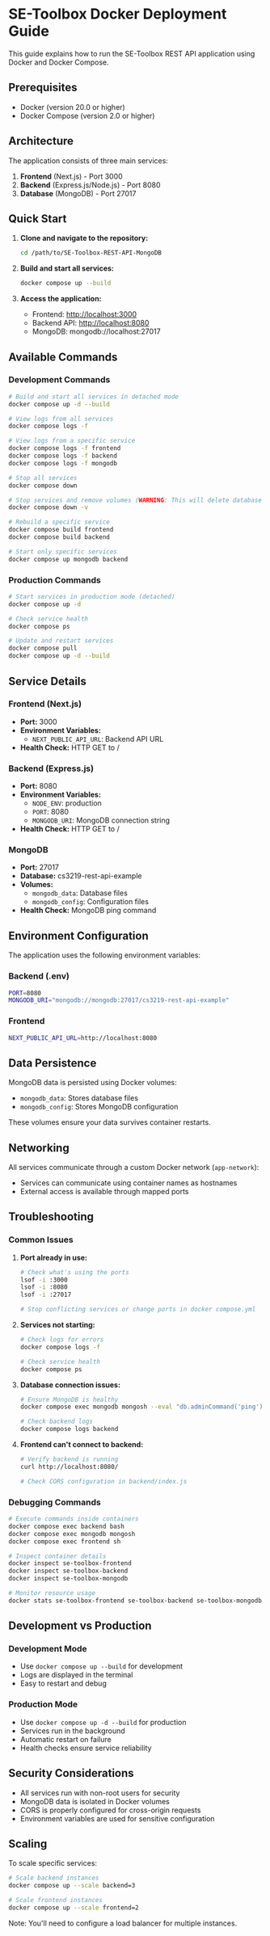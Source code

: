 # SE-Toolbox Docker Deployment Guide

This guide explains how to run the SE-Toolbox REST API application using Docker and Docker Compose.

## Prerequisites

- Docker (version 20.0 or higher)
- Docker Compose (version 2.0 or higher)

## Architecture

The application consists of three main services:

1. **Frontend** (Next.js) - Port 3000
2. **Backend** (Express.js/Node.js) - Port 8080
3. **Database** (MongoDB) - Port 27017

## Quick Start

1. **Clone and navigate to the repository:**

   ```bash
   cd /path/to/SE-Toolbox-REST-API-MongoDB
   ```

2. **Build and start all services:**

   ```bash
   docker compose up --build
   ```

3. **Access the application:**
   - Frontend: <http://localhost:3000>
   - Backend API: <http://localhost:8080>
   - MongoDB: mongodb://localhost:27017

## Available Commands

### Development Commands

```bash
# Build and start all services in detached mode
docker compose up -d --build

# View logs from all services
docker compose logs -f

# View logs from a specific service
docker compose logs -f frontend
docker compose logs -f backend
docker compose logs -f mongodb

# Stop all services
docker compose down

# Stop services and remove volumes (WARNING: This will delete database data)
docker compose down -v

# Rebuild a specific service
docker compose build frontend
docker compose build backend

# Start only specific services
docker compose up mongodb backend
```

### Production Commands

```bash
# Start services in production mode (detached)
docker compose up -d

# Check service health
docker compose ps

# Update and restart services
docker compose pull
docker compose up -d --build
```

## Service Details

### Frontend (Next.js)

- **Port:** 3000
- **Environment Variables:**
  - `NEXT_PUBLIC_API_URL`: Backend API URL
- **Health Check:** HTTP GET to /

### Backend (Express.js)

- **Port:** 8080
- **Environment Variables:**
  - `NODE_ENV`: production
  - `PORT`: 8080
  - `MONGODB_URI`: MongoDB connection string
- **Health Check:** HTTP GET to /

### MongoDB

- **Port:** 27017
- **Database:** cs3219-rest-api-example
- **Volumes:**
  - `mongodb_data`: Database files
  - `mongodb_config`: Configuration files
- **Health Check:** MongoDB ping command

## Environment Configuration

The application uses the following environment variables:

### Backend (.env)

```bash
PORT=8080
MONGODB_URI="mongodb://mongodb:27017/cs3219-rest-api-example"
```

### Frontend

```bash
NEXT_PUBLIC_API_URL=http://localhost:8080
```

## Data Persistence

MongoDB data is persisted using Docker volumes:

- `mongodb_data`: Stores database files
- `mongodb_config`: Stores MongoDB configuration

These volumes ensure your data survives container restarts.

## Networking

All services communicate through a custom Docker network (`app-network`):

- Services can communicate using container names as hostnames
- External access is available through mapped ports

## Troubleshooting

### Common Issues

1. **Port already in use:**

   ```bash
   # Check what's using the ports
   lsof -i :3000
   lsof -i :8080
   lsof -i :27017

   # Stop conflicting services or change ports in docker compose.yml
   ```

2. **Services not starting:**

   ```bash
   # Check logs for errors
   docker compose logs -f

   # Check service health
   docker compose ps
   ```

3. **Database connection issues:**

   ```bash
   # Ensure MongoDB is healthy
   docker compose exec mongodb mongosh --eval "db.adminCommand('ping')"

   # Check backend logs
   docker compose logs backend
   ```

4. **Frontend can't connect to backend:**

   ```bash
   # Verify backend is running
   curl http://localhost:8080/

   # Check CORS configuration in backend/index.js
   ```

### Debugging Commands

```bash
# Execute commands inside containers
docker compose exec backend bash
docker compose exec mongodb mongosh
docker compose exec frontend sh

# Inspect container details
docker inspect se-toolbox-frontend
docker inspect se-toolbox-backend
docker inspect se-toolbox-mongodb

# Monitor resource usage
docker stats se-toolbox-frontend se-toolbox-backend se-toolbox-mongodb
```

## Development vs Production

### Development Mode

- Use `docker compose up --build` for development
- Logs are displayed in the terminal
- Easy to restart and debug

### Production Mode

- Use `docker compose up -d --build` for production
- Services run in the background
- Automatic restart on failure
- Health checks ensure service reliability

## Security Considerations

- All services run with non-root users for security
- MongoDB data is isolated in Docker volumes
- CORS is properly configured for cross-origin requests
- Environment variables are used for sensitive configuration

## Scaling

To scale specific services:

```bash
# Scale backend instances
docker compose up --scale backend=3

# Scale frontend instances
docker compose up --scale frontend=2
```

Note: You'll need to configure a load balancer for multiple instances.
